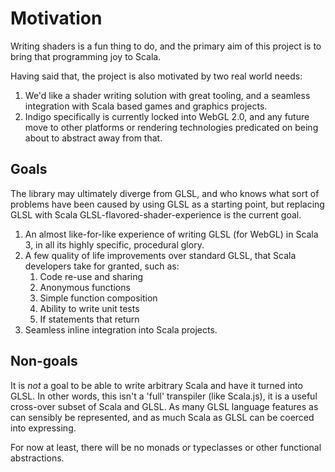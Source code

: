 # Motivation

Writing shaders is a fun thing to do, and the primary aim of this project is to bring that programming joy to Scala.

Having said that, the project is also motivated by two real world needs:

1. We'd like a shader writing solution with great tooling, and a seamless integration with Scala based games and graphics projects.
2. Indigo specifically is currently locked into WebGL 2.0, and any future move to other platforms or rendering technologies predicated on being about to abstract away from that.

## Goals

The library may ultimately diverge from GLSL, and who knows what sort of problems have been caused by using GLSL as a starting point, but replacing GLSL with Scala GLSL-flavored-shader-experience is the current goal.

1. An almost like-for-like experience of writing GLSL (for WebGL) in Scala 3, in all its highly specific, procedural glory.
2. A few quality of life improvements over standard GLSL, that Scala developers take for granted, such as:
   1. Code re-use and sharing
   2. Anonymous functions
   3. Simple function composition
   4. Ability to write unit tests
   5. If statements that return
3. Seamless inline integration into Scala projects.

## Non-goals

It is _not_ a goal to be able to write arbitrary Scala and have it turned into GLSL. In other words, this isn't a 'full' transpiler (like Scala.js), it is a useful cross-over subset of Scala and GLSL. As many GLSL language features as can sensibly be represented, and as much Scala as GLSL can be coerced into expressing.

For now at least, there will be no monads or typeclasses or other functional abstractions.
